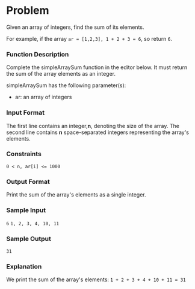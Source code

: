 # Problem

Given an array of integers, find the sum of its elements.

For example, if the array `ar = [1,2,3], 1 + 2 + 3 = 6`, so return `6`.

### Function Description

Complete the simpleArraySum function in the editor below. It must return the sum of the array elements as an integer.

simpleArraySum has the following parameter(s):
* ar: an array of integers

### Input Format

The first line contains an integer,**n**, denoting the size of the array.
The second line contains **n** space-separated integers representing the array's elements.

### Constraints
`0 < n, ar[i] <= 1000`

### Output Format

Print the sum of the array's elements as a single integer.

### Sample Input
`6`
`1, 2, 3, 4, 10, 11` 

### Sample Output
`31`

### Explanation

We print the sum of the array's elements: `1 + 2 + 3 + 4 + 10 + 11 = 31`